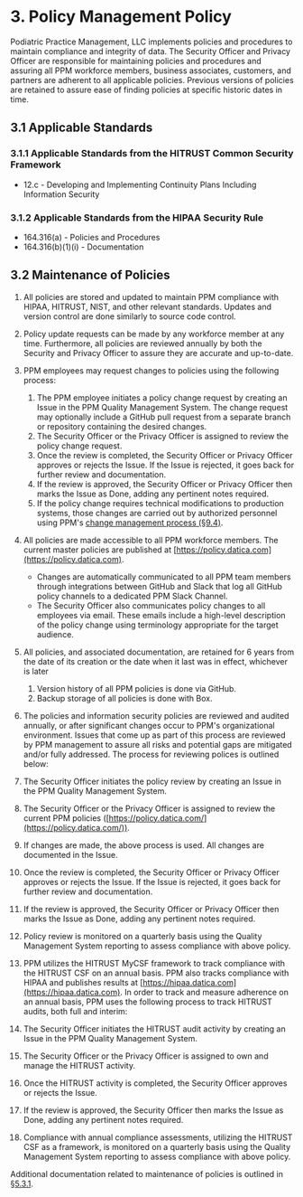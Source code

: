 # 3. Policy Management Policy

Podiatric Practice Management, LLC implements policies and procedures
to maintain compliance and integrity of data. The Security Officer and
Privacy Officer are responsible for maintaining policies and
procedures and assuring all PPM workforce members, business
associates, customers, and partners are adherent to all applicable
policies. Previous versions of policies are retained to assure ease of
finding policies at specific historic dates in time.

## 3.1 Applicable Standards

### 3.1.1 Applicable Standards from the HITRUST Common Security Framework

* 12.c - Developing and Implementing Continuity Plans Including Information Security

### 3.1.2 Applicable Standards from the HIPAA Security Rule

* 164.316(a) - Policies and Procedures
* 164.316(b)(1)(i) - Documentation

## 3.2 Maintenance of Policies

1. All policies are stored and updated to maintain PPM compliance with
   HIPAA, HITRUST, NIST, and other relevant standards. Updates and
   version control are done similarly to source code control.
2. Policy update requests can be made by any workforce member at any
time. Furthermore, all policies are reviewed annually by both the
Security and Privacy Officer to assure they are accurate and
up-to-date.
3. PPM employees may request changes to policies using the following
process:
    1. The PPM employee initiates a policy change request by creating
    an Issue in the PPM Quality Management System. The change request
    may optionally include a GitHub pull request from a separate
    branch or repository containing the desired changes.
    2. The Security Officer or the Privacy Officer is assigned to
    review the policy change request.
    3. Once the review is completed, the Security Officer or Privacy
    Officer approves or rejects the Issue. If the Issue is rejected,
    it goes back for further review and documentation.
    4. If the review is approved, the Security Officer or Privacy
    Officer then marks the Issue as Done, adding any pertinent notes
    required.
    5. If the policy change requires technical modifications to
    production systems, those changes are carried out by authorized
    personnel using PPM's [change management process
    (§9.4)](#9.4-changing-existing-systems).
4. All policies are made accessible to all PPM workforce members. The current master policies are published at [https://policy.datica.com](https://policy.datica.com).
   * Changes are automatically communicated to all PPM team members through integrations between GitHub and Slack that log all GitHub policy channels to a dedicated PPM Slack Channel.
   * The Security Officer also communicates policy changes to all employees via email. These emails include a high-level description of the policy change using terminology appropriate for the target audience.

5. All policies, and associated documentation, are retained for 6 years from the date of its creation or the date when it last was in effect, whichever is later
   1. Version history of all PPM policies is done via GitHub.
   2. Backup storage of all policies is done with Box.

6. The policies and information security policies are reviewed and audited annually, or after significant changes occur to PPM's organizational environment. Issues that come up as part of this process are reviewed by PPM management to assure all risks and potential gaps are mitigated and/or fully addressed. The process for reviewing polices is outlined below:
  1. The Security Officer initiates the policy review by creating an Issue in the PPM Quality Management System.
  2. The Security Officer or the Privacy Officer is assigned to review the current PPM policies ([https://policy.datica.com/](https://policy.datica.com/)).
  3. If changes are made, the above process is used. All changes are documented in the Issue.
  4. Once the review is completed, the Security Officer or Privacy Officer approves or rejects the Issue. If the Issue is rejected, it goes back for further review and documentation.
  5. If the review is approved, the Security Officer or Privacy Officer then marks the Issue as Done, adding any pertinent notes required.
  6. Policy review is monitored on a quarterly basis using the Quality Management System reporting to assess compliance with above policy.

7. PPM utilizes the HITRUST MyCSF framework to track compliance with the HITRUST CSF on an annual basis. PPM also tracks compliance with HIPAA and publishes results at [https://hipaa.datica.com](https://hipaa.datica.com). In order to track and measure adherence on an annual basis, PPM uses the following process to track HITRUST audits, both full and interim:
  1. The Security Officer initiates the HITRUST audit activity by creating an Issue in the PPM Quality Management System.
  2. The Security Officer or the Privacy Officer is assigned to own and manage the HITRUST activity.
  3. Once the HITRUST activity is completed, the Security Officer approves or rejects the Issue.
  5. If the review is approved, the Security Officer then marks the Issue as Done, adding any pertinent notes required.
  6. Compliance with annual compliance assessments, utilizing the HITRUST CSF as a framework, is monitored on a quarterly basis using the Quality Management System reporting to assess compliance with above policy.

Additional documentation related to maintenance of policies is outlined in [§5.3.1](#5.3-security-officer).
